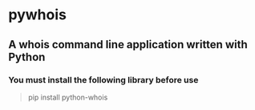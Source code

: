 # pywhois
## A whois command line application written with Python
### You must install the following library before use
>pip install python-whois
